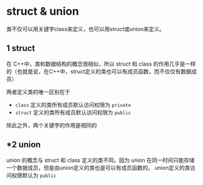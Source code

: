 
&emsp;
# struct & union

类不仅可以用关键字class来定义，也可以用struct或union来定义。
## 1 struct
在 C++中，类和数据结构的概念很相似，所以 struct 和 class 的作用几乎是一样的（也就是说，在C++中，struct定义的类也可以有成员函数，而不仅仅有数据成员）

两者定义类的唯一区别在于
- `class` 定义的类所有成员默认访问权限为 `private`
- `struct` 定义的类所有成员默认访问权限为 `public`

除此之外，两个关键字的作用是相同的

## *2 union
union 的概念与 struct 和 class 定义的类不同，因为 union 在同一时间只能存储一个数据成员，但是由union定义的类也是可以有成员函数的。
union定义的类访问权限默认为 `public`


